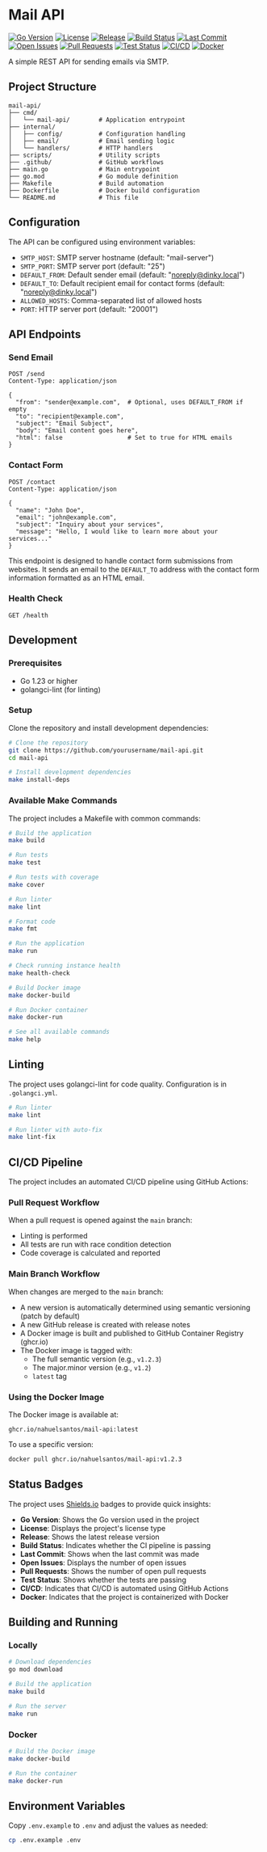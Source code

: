 # Mail API

[![Go Version](https://img.shields.io/github/go-mod/go-version/nahuelsantos/mail-api?logo=go&logoColor=white&style=for-the-badge)](https://github.com/nahuelsantos/mail-api)
[![License](https://img.shields.io/github/license/nahuelsantos/mail-api?style=for-the-badge)](https://github.com/nahuelsantos/mail-api/blob/main/LICENSE)
[![Release](https://img.shields.io/github/v/release/nahuelsantos/mail-api?include_prereleases&style=for-the-badge)](https://github.com/nahuelsantos/mail-api/releases)
[![Build Status](https://img.shields.io/github/actions/workflow/status/nahuelsantos/mail-api/go.yml?branch=main&style=for-the-badge)](https://github.com/nahuelsantos/mail-api/actions)
[![Last Commit](https://img.shields.io/github/last-commit/nahuelsantos/mail-api?style=for-the-badge)](https://github.com/nahuelsantos/mail-api/commits/main)
[![Open Issues](https://img.shields.io/github/issues/nahuelsantos/mail-api?style=for-the-badge)](https://github.com/nahuelsantos/mail-api/issues)
[![Pull Requests](https://img.shields.io/github/issues-pr/nahuelsantos/mail-api?style=for-the-badge)](https://github.com/nahuelsantos/mail-api/pulls)
[![Test Status](https://img.shields.io/badge/tests-passing-brightgreen?style=for-the-badge)](https://github.com/nahuelsantos/mail-api/actions)
[![CI/CD](https://img.shields.io/badge/CI/CD-Automated-43a047?logo=github-actions&logoColor=white&style=for-the-badge)](https://github.com/nahuelsantos/mail-api/actions)
[![Docker](https://img.shields.io/badge/Docker-Ready-2496ED?logo=docker&logoColor=white&style=for-the-badge)](https://github.com/nahuelsantos/mail-api/blob/main/Dockerfile)

A simple REST API for sending emails via SMTP.

## Project Structure

```
mail-api/
├── cmd/
│   └── mail-api/        # Application entrypoint
├── internal/
│   ├── config/          # Configuration handling
│   ├── email/           # Email sending logic
│   └── handlers/        # HTTP handlers
├── scripts/             # Utility scripts
├── .github/             # GitHub workflows
├── main.go              # Main entrypoint
├── go.mod               # Go module definition
├── Makefile             # Build automation
├── Dockerfile           # Docker build configuration
└── README.md            # This file
```

## Configuration

The API can be configured using environment variables:

- `SMTP_HOST`: SMTP server hostname (default: "mail-server")
- `SMTP_PORT`: SMTP server port (default: "25")
- `DEFAULT_FROM`: Default sender email (default: "noreply@dinky.local")
- `DEFAULT_TO`: Default recipient email for contact forms (default: "noreply@dinky.local")
- `ALLOWED_HOSTS`: Comma-separated list of allowed hosts
- `PORT`: HTTP server port (default: "20001")

## API Endpoints

### Send Email

```
POST /send
Content-Type: application/json

{
  "from": "sender@example.com",  # Optional, uses DEFAULT_FROM if empty
  "to": "recipient@example.com",
  "subject": "Email Subject",
  "body": "Email content goes here",
  "html": false                  # Set to true for HTML emails
}
```

### Contact Form

```
POST /contact
Content-Type: application/json

{
  "name": "John Doe",
  "email": "john@example.com",
  "subject": "Inquiry about your services",
  "message": "Hello, I would like to learn more about your services..."
}
```

This endpoint is designed to handle contact form submissions from websites. It sends an email to the `DEFAULT_TO` address with the contact form information formatted as an HTML email.

### Health Check

```
GET /health
```

## Development

### Prerequisites

- Go 1.23 or higher
- golangci-lint (for linting)

### Setup

Clone the repository and install development dependencies:

```bash
# Clone the repository
git clone https://github.com/yourusername/mail-api.git
cd mail-api

# Install development dependencies
make install-deps
```

### Available Make Commands

The project includes a Makefile with common commands:

```bash
# Build the application
make build

# Run tests
make test

# Run tests with coverage
make cover

# Run linter
make lint

# Format code
make fmt

# Run the application
make run

# Check running instance health
make health-check

# Build Docker image
make docker-build

# Run Docker container
make docker-run

# See all available commands
make help
```

## Linting

The project uses golangci-lint for code quality. Configuration is in `.golangci.yml`.

```bash
# Run linter
make lint

# Run linter with auto-fix
make lint-fix
```

## CI/CD Pipeline

The project includes an automated CI/CD pipeline using GitHub Actions:

### Pull Request Workflow
When a pull request is opened against the `main` branch:
- Linting is performed
- All tests are run with race condition detection
- Code coverage is calculated and reported

### Main Branch Workflow
When changes are merged to the `main` branch:
- A new version is automatically determined using semantic versioning (patch by default)
- A new GitHub release is created with release notes
- A Docker image is built and published to GitHub Container Registry (ghcr.io)
- The Docker image is tagged with:
  - The full semantic version (e.g., `v1.2.3`)
  - The major.minor version (e.g., `v1.2`)
  - `latest` tag

### Using the Docker Image

The Docker image is available at:
```
ghcr.io/nahuelsantos/mail-api:latest
```

To use a specific version:
```bash
docker pull ghcr.io/nahuelsantos/mail-api:v1.2.3
```

## Status Badges

The project uses [Shields.io](https://shields.io/) badges to provide quick insights:

- **Go Version**: Shows the Go version used in the project
- **License**: Displays the project's license type
- **Release**: Shows the latest release version
- **Build Status**: Indicates whether the CI pipeline is passing
- **Last Commit**: Shows when the last commit was made
- **Open Issues**: Displays the number of open issues
- **Pull Requests**: Shows the number of open pull requests
- **Test Status**: Shows whether the tests are passing
- **CI/CD**: Indicates that CI/CD is automated using GitHub Actions
- **Docker**: Indicates that the project is containerized with Docker

## Building and Running

### Locally

```bash
# Download dependencies
go mod download

# Build the application
make build

# Run the server
make run
```

### Docker

```bash
# Build the Docker image
make docker-build

# Run the container
make docker-run
```

## Environment Variables

Copy `.env.example` to `.env` and adjust the values as needed:

```bash
cp .env.example .env
```